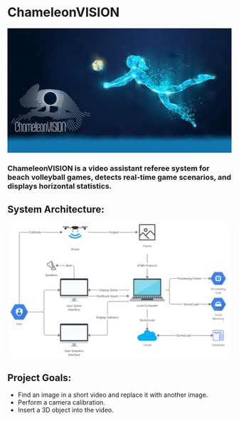 # ChameleonVISION 
![alt text](/assets/Logo.png)

### ChameleonVISION is a video assistant referee system for beach volleyball games, detects real-time game scenarios, and displays horizontal statistics.

## System Architecture:
![alt text](/github_images/system_architecture.png)

## Project Goals:
* Find an image in a short video and replace it with another image.
* Perform a camera calibration.
* Insert a 3D object into the video.

